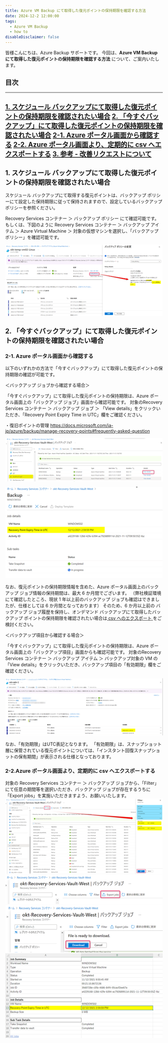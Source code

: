 ```yaml
---
title: Azure VM Backup にて取得した復元ポイントの保持期限を確認する方法
date: 2024-12-2 12:00:00
tags:
  - Azure VM Backup
  - how to
disableDisclaimer: false
---
```


<!-- more -->
皆様こんにちは、Azure Backup サポートです。
今回は、**Azure VM Backup にて取得した復元ポイントの保持期限を確認する方法** について、ご案内いたします。


## 目次
-----------------------------------------------------------
[1. スケジュール バックアップにて取得した復元ポイントの保持期限を確認されたい場合](#1)
[2. 「今すぐバックアップ」にて取得した復元ポイントの保持期限を確認されたい場合](#2)
 [ 2-1. Azure ポータル画面から確認する](#2-1)
 [ 2-2. Azure ポータル画面より、定期的に csv へエクスポートする](#2-2)
[3. 参考 - 改善リクエストについて](#3)
-----------------------------------------------------------

## 1. スケジュール バックアップにて取得した復元ポイントの保持期限を確認されたい場合<a id="1"></a>
スケジュール バックアップにて取得する復元ポイントは、バックアップ ポリシーにて設定した保持期限に従って保持されますので、設定しているバックアップ ポリシーを参照ください。

Recovery Services コンテナー ＞ バックアップ ポリシー にて確認可能です。
もしくは、下図のように Recovery Services コンテナー ＞ バックアップ アイテム ＞ Azure Virtual Machine ＞ 対象の仮想マシンを選択し、「バックアップ ポリシー」を確認可能です。

![HowToCheckRetentionPeriodForVMBackup_01](./HowToCheckRetentionPeriodForVMBackup/HowToCheckRetentionPeriodForVMBackup_01.png)


## 2. 「今すぐバックアップ」にて取得した復元ポイントの保持期限を確認されたい場合<a id="2"></a>
### 2-1. Azure ポータル画面から確認する<a id="2-1"></a>

以下のいずれかの方法で「今すぐバックアップ」にて取得した復元ポイントの保持期限の確認が可能です。

＜バックアップ ジョブから確認する場合＞

「今すぐバックアップ」にて取得した復元ポイントの保持期限は、Azure ポータル画面上の「バックアップ ジョブ」画面から確認可能です。
対象のRecovery Services コンテナー ＞ バックアップ ジョブ ＞ 「View details」をクリックいただき、「Recovery Point Expiry Time in UTC」欄をご確認ください。

・復旧ポイントの管理
https://docs.microsoft.com/ja-jp/azure/backup/manage-recovery-points#frequently-asked-question

![HowToCheckRetentionPeriodForVMBackup_02](./HowToCheckRetentionPeriodForVMBackup/HowToCheckRetentionPeriodForVMBackup_02.png)

![HowToCheckRetentionPeriodForVMBackup_03](./HowToCheckRetentionPeriodForVMBackup/HowToCheckRetentionPeriodForVMBackup_03.png)

なお、復元ポイントの保持期限情報を含めた、Azure ポータル画面上のバックアップ ジョブ情報の保持期間は、最大 6 か月間でございます。
（弊社検証環境にて確認したところ、現状 1 年以上前のバックアップ ジョブも確認はできましたが、仕様としては 6 か月間となっております）
そのため、6 か月以上前の バックアップ ジョブ履歴を保持し、オンデマンド バックアップにて取得したバックアップ ポイントの保持期限を確認されたい場合は[ csv へのエクスポート ](#2-2)をご検討ください。

＜バックアップ項目から確認する場合＞

「今すぐバックアップ」にて取得した復元ポイントの保持期限は、Azure ポータル画面上の「バックアップ項目」画面からも確認可能です。
対象のRecovery Services コンテナー ＞ バックアップ アイテム ＞ バックアップ対象の VM の「View details」をクリックいただき、バックアップ項目の「有効期限」欄をご確認ください。

![image](./HowToCheckRetentionPeriodForVMBackup/HowToCheckRetentionPeriodForVMBackup_04.png)

なお、「有効期限」はUTC表記となります。
「有効期限」は、スナップショット層に保管されている復元ポイントについては、「インスタント回復スナップショットの保有期間」が表示される仕様となっております。

### 2-2.Azure ポータル画面より、定期的に csv へエクスポートする<a id="2-2"></a>
対象の Recovery Services コンテナー ＞ バックアップ ジョブから、「Filter」にて任意の期間等を選択いただき、バックアップ ジョブが存在するうちに「Export jobs」を実施いただきますよう、お願いいたします。
 ![HowToCheckRetentionPeriodForVMBackup_04](./HowToCheckRetentionPeriodForVMBackup/HowToCheckRetentionPeriodForVMBackup_05.png)
 ![HowToCheckRetentionPeriodForVMBackup_05](./HowToCheckRetentionPeriodForVMBackup/HowToCheckRetentionPeriodForVMBackup_06.png)
 ![HowToCheckRetentionPeriodForVMBackup_07](./HowToCheckRetentionPeriodForVMBackup/HowToCheckRetentionPeriodForVMBackup_07.png)
 ![HowToCheckRetentionPeriodForVMBackup_08](./HowToCheckRetentionPeriodForVMBackup/HowToCheckRetentionPeriodForVMBackup_08.png)